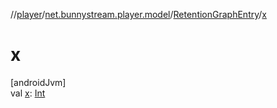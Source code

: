 //[player](../../../index.md)/[net.bunnystream.player.model](../index.md)/[RetentionGraphEntry](index.md)/[x](x.md)

# x

[androidJvm]\
val [x](x.md): [Int](https://kotlinlang.org/api/latest/jvm/stdlib/kotlin/-int/index.html)

